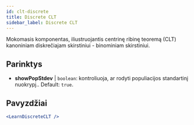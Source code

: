 ```yaml
---
id: clt-discrete
title: Discrete CLT
sidebar_label: Discrete CLT
---
```


Mokomasis komponentas, iliustruojantis centrinę ribinę teoremą (CLT) kanoniniam diskrečiajam skirstiniui - binominiam skirstiniui.

## Parinktys

* __showPopStdev__ | `boolean`: kontroliuoja, ar rodyti populiacijos standartinį nuokrypį.. Default: `true`.


## Pavyzdžiai

```jsx live
<LearnDiscreteCLT />
```

